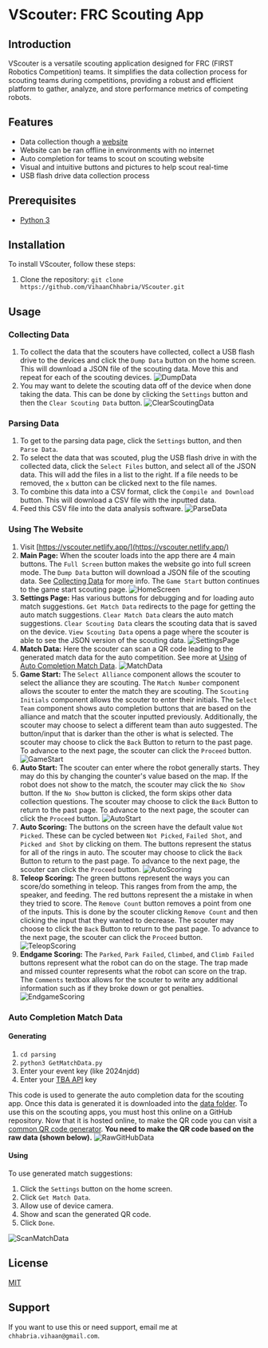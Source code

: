# VScouter: FRC Scouting App

## Introduction

VScouter is a versatile scouting application designed for FRC (FIRST Robotics Competition) teams. It simplifies the data collection process for scouting teams during competitions, providing a robust and efficient platform to gather, analyze, and store performance metrics of competing robots.

## Features

- Data collection though a [website](https://vscouter.netlify.app/)
- Website can be ran offline in environments with no internet
- Auto completion for teams to scout on scouting website
- Visual and intuitive buttons and pictures to help scout real-time
- USB flash drive data collection process

## Prerequisites

- [Python 3](https://www.python.org/downloads/)

## Installation

To install VScouter, follow these steps:

1. Clone the repository: `git clone https://github.com/VihaanChhabria/VScouter.git`

## Usage

### Collecting Data

1. To collect the data that the scouters have collected, collect a USB flash drive to the devices and click the `Dump Data` button on the home screen. This will download a JSON file of the scouting data. Move this and repeat for each of the scouting devices.
   ![DumpData](/readmeimages/DumpData.png)
2. You may want to delete the scouting data off of the device when done taking the data. This can be done by clicking the `Settings` button and then the `Clear Scouting Data` button.
   ![ClearScoutingData](/readmeimages/ClearScoutingData.gif)

### Parsing Data

1. To get to the parsing data page, click the `Settings` button, and then `Parse Data`.
2. To select the data that was scouted, plug the USB flash drive in with the collected data, click the `Select Files` button, and select all of the JSON data. This will add the files in a list to the right. If a file needs to be removed, the `x` button can be clicked next to the file names.
3. To combine this data into a CSV format, click the `Compile and Download` button. This will download a CSV file with the inputted data.
4. Feed this CSV file into the data analysis software.
   ![ParseData](/readmeimages/ParseData.gif)

### Using The Website

1. Visit [https://vscouter.netlify.app/](https://vscouter.netlify.app/)
2. **Main Page:** When the scouter loads into the app there are 4 main buttons. The `Full Screen` button makes the website go into full screen mode. The `Dump Data` button will download a JSON file of the scouting data. See [Collecting Data](#collecting-data) for more info. The `Game Start` button continues to the game start scouting page.
   ![HomeScreen](/readmeimages/HomeScreen.png)
3. **Settings Page:** Has various buttons for debugging and for loading auto match suggestions. `Get Match Data` redirects to the page for getting the auto match suggestions. `Clear Match Data` clears the auto match suggestions. `Clear Scouting Data` clears the scouting data that is saved on the device. `View Scouting Data` opens a page where the scouter is able to see the JSON version of the scouting data.
   ![SettingsPage](readmeimages/SettingsPage.png)
4. **Match Data:** Here the scouter can scan a QR code leading to the generated match data for the auto competition. See more at [Using](#using) of [Auto Completion Match Data](#auto-completion-match-data).
   ![MatchData](readmeimages/MatchData.png)
5. **Game Start:** The `Select Alliance` component allows the scouter to select the alliance they are scouting. The `Match Number` component allows the scouter to enter the match they are scouting. The `Scouting Initials` component allows the scouter to enter their initials. The `Select Team` component shows auto completion buttons that are based on the alliance and match that the scouter inputted previously. Additionally, the scouter may choose to select a different team than auto suggested. The button/input that is darker than the other is what is selected. The scouter may choose to click the `Back` Button to return to the past page. To advance to the next page, the scouter can click the `Proceed` button.
   ![GameStart](readmeimages/GameStart.png)
6. **Auto Start:** The scouter can enter where the robot generally starts. They may do this by changing the counter's value based on the map. If the robot does not show to the match, the scouter may click the `No Show` button. If the `No Show` button is clicked, the form skips other data collection questions. The scouter may choose to click the `Back` Button to return to the past page. To advance to the next page, the scouter can click the `Proceed` button.
   ![AutoStart](readmeimages/AutoStart.png)
7. **Auto Scoring:** The buttons on the screen have the default value `Not Picked`. These can be cycled between `Not Picked`, `Failed Shot`, and `Picked and Shot` by clicking on them. The buttons represent the status for all of the rings in auto. The scouter may choose to click the `Back` Button to return to the past page. To advance to the next page, the scouter can click the `Proceed` button.
   ![AutoScoring](readmeimages/AutoScoring.png)
8. **Teleop Scoring:** The green buttons represent the ways you can score/do something in teleop. This ranges from from the amp, the speaker, and feeding. The red buttons represent the a mistake in when they tried to score. The `Remove Count` button removes a point from one of the inputs. This is done by the scouter clicking `Remove Count` and then clicking the input that they wanted to decrease. The scouter may choose to click the `Back` Button to return to the past page. To advance to the next page, the scouter can click the `Proceed` button.
   ![TeleopScoring](readmeimages/TeleopScoring.png)
9. **Endgame Scoring:** The `Parked`, `Park Failed`, `Climbed`, and `Climb Failed` buttons represent what the robot can do on the stage. The trap made and missed counter represents what the robot can score on the trap. The `Comments` textbox allows for the scouter to write any additional information such as if they broke down or got penalties.
   ![EndgameScoring](readmeimages/EndgameScoring.png)

### Auto Completion Match Data

#### **Generating**

1. `cd parsing`
2. `python3 GetMatchData.py`
3. Enter your event key (like 2024njdd)
4. Enter your [TBA API](https://www.thebluealliance.com/apidocs) key

This code is used to generate the auto completion data for the scouting app. Once this data is generated it is downloaded into the [data folder](/data/EventMatches.json). To use this on the scouting apps, you must host this online on a GitHub repository. Now that it is hosted online, to make the QR code you can visit a [common QR code generator](https://getsiimple.com/tools/qr-code-generator/). **You need to make the QR code based on the raw data (shown below).**
![RawGitHubData](readmeimages/RawGitHubData.png)

#### **Using**

To use generated match suggestions:

1. Click the `Settings` button on the home screen.
2. Click `Get Match Data`.
3. Allow use of device camera.
4. Show and scan the generated QR code.
5. Click `Done`.

![ScanMatchData](/readmeimages/ScanMatchData.gif)

## License

[MIT](https://choosealicense.com/licenses/mit/)

## Support

If you want to use this or need support, email me at `chhabria.vihaan@gmail.com`.
